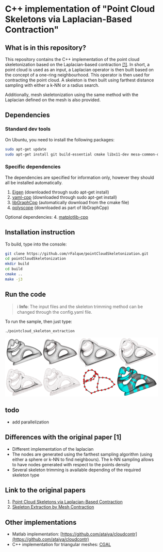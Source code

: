 # C++ implementation of "Point Cloud Skeletons via Laplacian-Based Contraction"

## What is in this repository?
This repository contains the C++ implementation of the point cloud skeletonization  based on the Laplacian-based contraction [[1]](#link-to-the-original-papers). In short, a point cloud is used as an input, a Laplacian operator is then built based on the concept of a one-ring neighbourhood. This operator is then used for contracting the point cloud. A skeleton is then built using farthest distance sampling with either a k-NN or a radius search.

Additionally, mesh skeletonization using the same method with the Laplacian defined on the mesh is also provided.

## Dependencies

### Standard dev tools
On Ubuntu, you need to install the following packages:
```bash
sudo apt-get update
sudo apt-get install git build-essential cmake libx11-dev mesa-common-dev libgl1-mesa-dev libglu1-mesa-dev libxrandr-dev libxi-dev libxmu-dev libblas-dev libxinerama-dev libxcursor-dev libeigen3-dev libyaml-cpp-dev python-matplotlib python-numpy python2.7-dev
```

### Specific dependencies
The dependencies are specified for information only, however they should all be installed automatically.
1. [Eigen](https://eigen.tuxfamily.org/) (downloaded through sudo apt-get install)
2. [yaml-cpp](https://github.com/jbeder/yaml-cpp) (downloaded through sudo apt-get install)
2. [libGraphCpp](https://github.com/rFalque/libGraphCpp) (automatically download from the cmake file)
3. [polyscope](http://polyscope.run/) (downloaded as part of libGraphCpp)

Optional dependencies:
4. [matplotlib-cpp](https://github.com/lava/matplotlib-cpp)

## Installation instruction
To build, type into the console:
```bash
git clone https://github.com/rFalque/pointCloudSkeletonization.git
cd pointCloudSkeletonization
mkdir build
cd build
cmake ..
make -j3
```

## Run the code

> :information_source: **Info**:  The input files and the skeleton trimming method can be changed through the config.yaml file.

To run the sample, then just type:
```bash
./pointcloud_skeleton_extraction
```

![skeletonization](https://github.com/rFalque/pointCloudSkeletonization/raw/master/images/skeletonization.png "example of point cloud skeletonization through Laplacian contraction")

## todo
* add parallelization

## Differences with the original paper [1]
* Different implementation of the laplacian
* The nodes are generated using the farthest sampling algorithm (using either a sphere or k-NN to find neighbours). The k-NN sampling allows to have nodes generated with respect to the points density
* Several skeleton trimming is available depending of the required skeleton type

## Link to the original papers
1. [Point Cloud Skeletons via Laplacian-Based Contraction](https://gfx.uvic.ca/pubs/2010/cao_smi10/paper.pdf)
2. [Skeleton Extraction by Mesh Contraction](http://visgraph.cse.ust.hk/projects/skeleton/skeleton_sig08.pdf)

## Other implementations
* Matlab implementation: [https://github.com/ataiya/cloudcontr](https://github.com/ataiya/cloudcontr)
* C++ implementation for triangular meshes: [CGAL](https://doc.cgal.org/latest/Surface_mesh_skeletonization/index.html#Chapter_3D_Surface_mesh_skeletonization)

